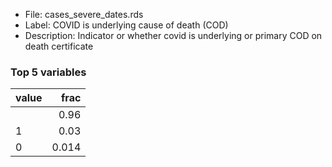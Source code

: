 

* File: cases_severe_dates.rds
* Label: COVID is underlying cause of death (COD)
* Description: Indicator or whether covid is underlying or primary COD on death certificate

### Top 5 variables
| value   |   frac |
|:--------|-------:|
|         |  0.96  |
| 1       |  0.03  |
| 0       |  0.014 |
        
